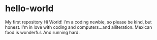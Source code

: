 # hello-world
My first repository
Hi World! I'm a coding newbie, so please be kind, but honest. I'm in love with coding and computers...and alliteration.
Mexican food is wonderful. And running hard.
